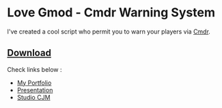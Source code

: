 # Love Gmod - Cmdr Warning System
I've created a cool script who permit you to warn your players via [Cmdr](https://eryn.io/Cmdr/).

## [Download](https://github.com/LoveGmod/cmdr-warn-system/releases/latest)

Check links below :
 - [My Portfolio](https://discord.gg/G4drnGTgRE)
 - [Presentation](https://www.youtube.com/watch?v=_DENoLDIOk4)
 - [Studio CJM](https://studio-cjm.fr)
